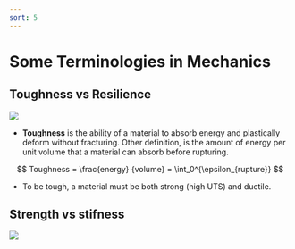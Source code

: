```yaml
---
sort: 5
---
```


# Some Terminologies in Mechanics

## Toughness vs Resilience

![](https://qph.fs.quoracdn.net/main-qimg-22c1efc79288fc85d2cee45b8cc5ebcd)

- **Toughness** is the ability of a material to absorb energy and plastically deform without fracturing. Other definition, is the amount of energy per unit volume that a material can absorb before rupturing.

$$ Toughness = \frac{energy} {volume} = \int_0^{\epsilon_{rupture}} $$

- To be tough, a material must be both strong (high UTS) and ductile.


## Strength vs stifness

![](https://www.researchgate.net/profile/Gerhard-Leubner/publication/311498694/figure/fig2/AS:438745871720452@1481616575437/Schematic-diagram-showing-typical-stress-strain-curves-A-The-material-exhibits-an.png)